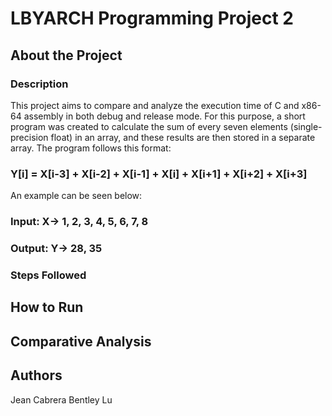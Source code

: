 # LBYARCH Programming Project 2
## About the Project
### Description
This project aims to compare and analyze the execution time of C and x86-64 assembly in both debug and release mode. For this purpose, a short program was created to calculate the sum of every seven elements (single-precision float) in an array, and these results are then stored in a separate array. The program follows this format: <br>
### Y[i] = X[i-3] + X[i-2] + X[i-1] + X[i] + X[i+1] + X[i+2] + X[i+3]
An example can be seen below:
### Input: X-> 1, 2, 3, 4, 5, 6, 7, 8
### Output: Y-> 28, 35
### Steps Followed
## How to Run

## Comparative Analysis
## Authors
Jean Cabrera
Bentley Lu
